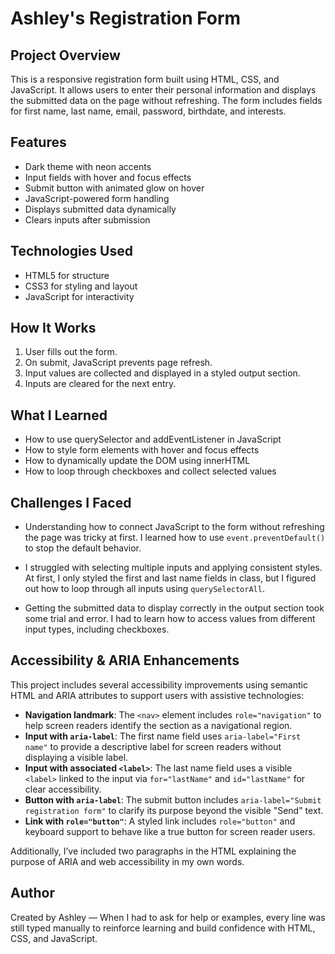 # Ashley's Registration Form

## Project Overview
This is a responsive registration form built using HTML, CSS, and JavaScript. It allows users to enter their personal information and displays the submitted data on the page without refreshing. The form includes fields for first name, last name, email, password, birthdate, and interests.

## Features
- Dark theme with neon accents
- Input fields with hover and focus effects
- Submit button with animated glow on hover
- JavaScript-powered form handling
- Displays submitted data dynamically
- Clears inputs after submission

## Technologies Used
- HTML5 for structure
- CSS3 for styling and layout
- JavaScript for interactivity

## How It Works
1. User fills out the form.
2. On submit, JavaScript prevents page refresh.
3. Input values are collected and displayed in a styled output section.
4. Inputs are cleared for the next entry.

## What I Learned

- How to use querySelector and addEventListener in JavaScript
- How to style form elements with hover and focus effects
- How to dynamically update the DOM using innerHTML
- How to loop through checkboxes and collect selected values

## Challenges I Faced

- Understanding how to connect JavaScript to the form without refreshing the page was tricky at first. I learned how to use `event.preventDefault()` to stop the default behavior.

- I struggled with selecting multiple inputs and applying consistent styles. At first, I only styled the first and last name fields in class, but I figured out how to loop through all inputs using `querySelectorAll`.

- Getting the submitted data to display correctly in the output section took some trial and error. I had to learn how to access values from different input types, including checkboxes.

## Accessibility & ARIA Enhancements

This project includes several accessibility improvements using semantic HTML and ARIA attributes to support users with assistive technologies:

- **Navigation landmark**: The `<nav>` element includes `role="navigation"` to help screen readers identify the section as a navigational region.
- **Input with `aria-label`**: The first name field uses `aria-label="First name"` to provide a descriptive label for screen readers without displaying a visible label.
- **Input with associated `<label>`**: The last name field uses a visible `<label>` linked to the input via `for="lastName"` and `id="lastName"` for clear accessibility.
- **Button with `aria-label`**: The submit button includes `aria-label="Submit registration form"` to clarify its purpose beyond the visible "Send" text.
- **Link with `role="button"`**: A styled link includes `role="button"` and keyboard support to behave like a true button for screen reader users.

Additionally, I’ve included two paragraphs in the HTML explaining the purpose of ARIA and web accessibility in my own words.


## Author
Created by Ashley — When I had to ask for help or examples, every line was still typed manually to reinforce learning and build confidence with HTML, CSS, and JavaScript.